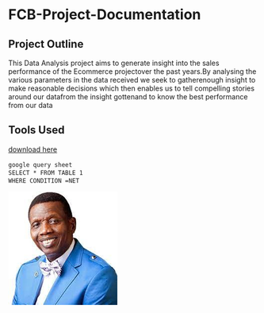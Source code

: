 # FCB-Project-Documentation
## Project Outline
This Data Analysis project aims to generate insight into the sales performance of the Ecommerce projectover the past years.By analysing the various parameters in the data received we seek to gatherenough insight to make reasonable decisions which then enables us to tell compelling stories around our datafrom the insight gottenand to know the best performance from our data
## Tools Used
[download here](www.microsoft.com)
```
google query sheet
SELECT * FROM TABLE 1
WHERE CONDITION =NET

```


![](hrugifqhju.jfif)

